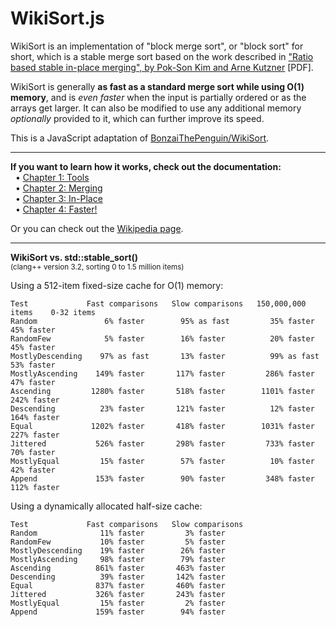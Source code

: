 WikiSort.js
======

WikiSort is an implementation of "block merge sort", or "block sort" for short, which is a stable merge sort based on the work described in ["Ratio based stable in-place merging", by Pok-Son Kim and Arne Kutzner](https://github.com/BonzaiThePenguin/WikiSort/blob/master/tamc2008.pdf) [PDF].

WikiSort is generally **as fast as a standard merge sort while using O(1) memory**, and is *even faster* when the input is partially ordered or as the arrays get larger. It can also be modified to use any additional memory *optionally* provided to it, which can further improve its speed.

This is a JavaScript adaptation of [BonzaiThePenguin/WikiSort](https://github.com/BonzaiThePenguin/WikiSort).

* * *

**If you want to learn how it works, check out the documentation:**<br/>
&nbsp;&nbsp;• [Chapter 1: Tools](https://github.com/BonzaiThePenguin/WikiSort/blob/master/Chapter%201.%20Tools.md)<br/>
&nbsp;&nbsp;• [Chapter 2: Merging](https://github.com/BonzaiThePenguin/WikiSort/blob/master/Chapter%202.%20Merging.md)<br/>
&nbsp;&nbsp;• [Chapter 3: In-Place](https://github.com/BonzaiThePenguin/WikiSort/blob/master/Chapter%203.%20In-Place.md)<br/>
&nbsp;&nbsp;• [Chapter 4: Faster!](https://github.com/BonzaiThePenguin/WikiSort/blob/master/Chapter%204.%20Faster!.md)

Or you can check out the [Wikipedia page](https://en.wikipedia.org/wiki/Block_Sort).<br/>

* * *

**WikiSort vs. std::stable_sort()**  
<sup>(clang++ version 3.2, sorting 0 to 1.5 million items)</sup>

Using a 512-item fixed-size cache for O(1) memory:

    Test             Fast comparisons   Slow comparisons   150,000,000 items    0-32 items
    Random               6% faster        95% as fast         35% faster        45% faster
    RandomFew            5% faster        16% faster          20% faster        45% faster
    MostlyDescending    97% as fast       13% faster          99% as fast       53% faster
    MostlyAscending    149% faster       117% faster         286% faster        47% faster
    Ascending         1280% faster       518% faster        1101% faster       242% faster
    Descending          23% faster       121% faster          12% faster       164% faster
    Equal             1202% faster       418% faster        1031% faster       227% faster
    Jittered           526% faster       298% faster         733% faster        70% faster
    MostlyEqual         15% faster        57% faster          10% faster        42% faster
    Append             153% faster        90% faster         348% faster       112% faster

Using a dynamically allocated half-size cache:

    Test             Fast comparisons   Slow comparisons
    Random              11% faster         3% faster
    RandomFew           10% faster         5% faster
    MostlyDescending    19% faster        26% faster
    MostlyAscending     98% faster        79% faster
    Ascending          861% faster       463% faster
    Descending          39% faster       142% faster
    Equal              837% faster       460% faster
    Jittered           326% faster       243% faster
    MostlyEqual         15% faster         2% faster
    Append             159% faster        94% faster
